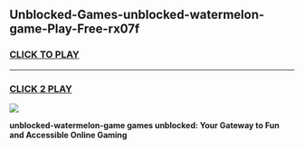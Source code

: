 
## Unblocked-Games-unblocked-watermelon-game-Play-Free-rx07f
<h3>
<a href="https://premium76.site?title=unblocked-watermelon-game&ref=19M">CLICK TO PLAY</a></h3>
<hr>

<h3>
<a href="https://premium76.site?title=unblocked-watermelon-game&ref=19M">CLICK 2 PLAY</a>
  
</h3>

<a href="https://premium76.site?title=unblocked-watermelon-game&ref=19M"><img src="https://clearcache.store/games.png"></a>


**unblocked-watermelon-game games unblocked: Your Gateway to Fun and Accessible Online Gaming**
